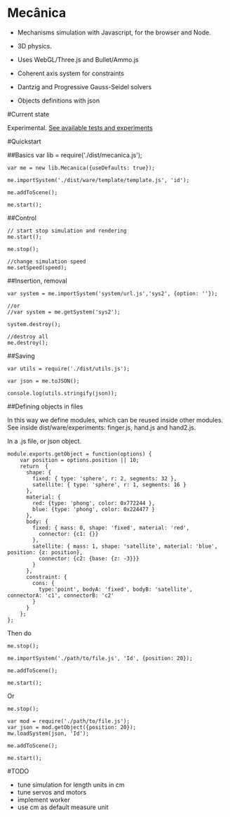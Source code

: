 Mecânica
========

- Mechanisms simulation with Javascript, for the browser and Node.

- 3D physics.

- Uses WebGL/Three.js and Bullet/Ammo.js

- Coherent axis system for constraints

- Dantzig and Progressive Gauss-Seidel solvers

- Objects definitions with json

#Current state

Experimental. [See available tests and experiments](https://nrox.github.io/mecanica/)

#Quickstart

##Basics
    var lib = require('./dist/mecanica.js');

    var me = new lib.Mecanica({useDefaults: true});

    me.importSystem('./dist/ware/template/template.js', 'id');

    me.addToScene();

    me.start();

##Control

    // start stop simulation and rendering
    me.start();

    me.stop();

    //change simulation speed
    me.setSpeed(speed);

##Insertion, removal

    var system = me.importSystem('system/url.js','sys2', {option: ''});

    //or
    //var system = me.getSystem('sys2');

    system.destroy();

    //destroy all
    me.destroy();

##Saving

    var utils = require('./dist/utils.js');

    var json = me.toJSON();

    console.log(utils.stringify(json));

##Defining objects in files

In this way we define modules, which can be reused inside other modules. See inside dist/ware/experiments: finger.js, hand.js and hand2.js.

In a .js file, or json object.


    module.exports.getObject = function(options) {
        var position = options.position || 10;
        return  {
          shape: {
            fixed: { type: 'sphere', r: 2, segments: 32 },
            satellite: { type: 'sphere', r: 1, segments: 16 }
          },
          material: {
            red: {type: 'phong', color: 0x772244 },
            blue: {type: 'phong', color: 0x224477 }
          },
          body: {
            fixed: { mass: 0, shape: 'fixed', material: 'red',
              connector: {c1: {}}
            },
            satellite: { mass: 1, shape: 'satellite', material: 'blue', position: {z: position},
              connector: {c2: {base: {z: -3}}}
            }
          },
          constraint: {
            cons: {
              type:'point', bodyA: 'fixed', bodyB: 'satellite', connectorA: 'c1', connectorB: 'c2'
            }
          }
        };
    };

Then do

    me.stop();

    me.importSystem('./path/to/file.js', 'Id', {position: 20});

    me.addToScene();

    me.start();

Or

    me.stop();

    var mod = require('./path/to/file.js');
    var json = mod.getObject({position: 20});
    mw.loadSystem(json, 'Id');

    me.addToScene();

    me.start();

#TODO

- tune simulation for length units in cm
- tune servos and motors
- implement worker
- use cm as default measure unit